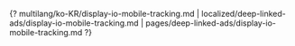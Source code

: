 {? multilang/ko-KR/display-io-mobile-tracking.md | localized/deep-linked-ads/display-io-mobile-tracking.md | pages/deep-linked-ads/display-io-mobile-tracking.md ?}
